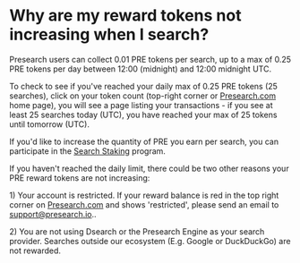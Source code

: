 # Why are my reward tokens not increasing when I search?

Presearch users can collect 0.01 PRE tokens per search, up to a max of 0.25 PRE tokens per day between 12:00 (midnight) and 12:00 midnight UTC.&#x20;

To check to see if you've reached your daily max of 0.25 PRE tokens (25 searches), click on your token count (top-right corner or [Presearch.com](http://presearch.com/) home page), you will see a page listing your transactions - if you see at least 25 searches today (UTC), you have reached your max of 25 tokens until tomorrow (UTC).

If you'd like to increase the quantity of PRE you earn per search, you can participate in the [Search Staking](https://news.presearch.io/introducing-search-staking-21b94285c2fb) program.&#x20;

If you haven't reached the daily limit, there could be two other reasons your PRE reward tokens are not increasing:

1\) Your account is restricted. If your reward balance is red in the top right corner on [Presearch.com](https://presearch.com/) and shows 'restricted', please send an email to [support@presearch.io](mailto:support@presearch.io)..

2\) You are not using Dsearch or the Presearch Engine as your search provider. Searches outside our ecosystem (E.g. Google or DuckDuckGo) are not rewarded.
